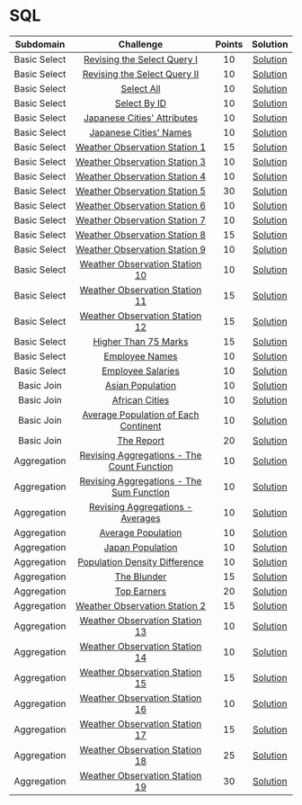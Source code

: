 # SQL

|      Subdomain      |                                                           Challenge                                                          | Points |                                                                           Solution                                                                          |
|:-------------------:|:----------------------------------------------------------------------------------------------------------------------------:|:------:|:-----------------------------------------------------------------------------------------------------------------------------------------------------------:|
|     Basic Select    | [Revising the Select Query I](https://www.hackerrank.com/challenges/revising-the-select-query)                               |   10   | [Solution]()              |
|     Basic Select    | [Revising the Select Query II](https://www.hackerrank.com/challenges/revising-the-select-query-2)                            |   10   | [Solution](https://github.com/andy489/Database/blob/master/SQL/Basic%20Select/Revising%20the%20Select%20Query%20II/Solution.sql)              |
|     Basic Select    | [Select All](https://www.hackerrank.com/challenges/select-all-sql)                                                           |   10   | [Solution]()              |
|     Basic Select    | [Select By ID](https://www.hackerrank.com/challenges/select-by-id)                                                           |   10   | [Solution]()              |
|     Basic Select    | [Japanese Cities' Attributes](https://www.hackerrank.com/challenges/japanese-cities-attributes)                              |   10   | [Solution]()              |
|     Basic Select    | [Japanese Cities' Names](https://www.hackerrank.com/challenges/japanese-cities-name)                                         |   10   | [Solution]()               |
|     Basic Select    | [Weather Observation Station 1](https://www.hackerrank.com/challenges/weather-observation-station-1)                         |   15   | [Solution]()               |
|     Basic Select    | [Weather Observation Station 3](https://www.hackerrank.com/challenges/weather-observation-station-3)                         |   10   | [Solution]()               |
|     Basic Select    | [Weather Observation Station 4](https://www.hackerrank.com/challenges/weather-observation-station-4)                         |   10   | [Solution]()               |
|     Basic Select    | [Weather Observation Station 5](https://www.hackerrank.com/challenges/weather-observation-station-5)                         |   30   | [Solution]()               |
|     Basic Select    | [Weather Observation Station 6](https://www.hackerrank.com/challenges/weather-observation-station-6)                         |   10   | [Solution]()               |
|     Basic Select    | [Weather Observation Station 7](https://www.hackerrank.com/challenges/weather-observation-station-7)                         |   10   | [Solution]()               |
|     Basic Select    | [Weather Observation Station 8](https://www.hackerrank.com/challenges/weather-observation-station-8)                         |   15   | [Solution]()               |
|     Basic Select    | [Weather Observation Station 9](https://www.hackerrank.com/challenges/weather-observation-station-9)                         |   10   | [Solution]()               |
|     Basic Select    | [Weather Observation Station 10](https://www.hackerrank.com/challenges/weather-observation-station-10)                       |   10   | [Solution]()              |
|     Basic Select    | [Weather Observation Station 11](https://www.hackerrank.com/challenges/weather-observation-station-11)                       |   15   | [Solution]()              |
|     Basic Select    | [Weather Observation Station 12](https://www.hackerrank.com/challenges/weather-observation-station-12)                       |   15   | [Solution]()              |
|     Basic Select    | [Higher Than 75 Marks](https://www.hackerrank.com/challenges/more-than-75-marks)                                             |   15   | [Solution]()              |
|     Basic Select    | [Employee Names](https://www.hackerrank.com/challenges/name-of-employees)                                                    |   10   | [Solution]()              |
|     Basic Select    | [Employee Salaries](https://www.hackerrank.com/challenges/salary-of-employees)                                               |   10   | [Solution]()              |
|      Basic Join     | [Asian Population](https://www.hackerrank.com/challenges/asian-population)                                                   |   10   | [Solution]()              |
|      Basic Join     | [African Cities](https://www.hackerrank.com/challenges/african-cities)                                                       |   10   | [Solution]()              |
|      Basic Join     | [Average Population of Each Continent](https://www.hackerrank.com/challenges/average-population-of-each-continent)           |   10   | [Solution]()              |
|      Basic Join     | [The Report](https://www.hackerrank.com/challenges/the-report)                                                               |   20   | [Solution]()              |
|     Aggregation     | [Revising Aggregations - The Count Function](https://www.hackerrank.com/challenges/revising-aggregations-the-count-function) |   10   | [Solution]()              |
|     Aggregation     | [Revising Aggregations - The Sum Function](https://www.hackerrank.com/challenges/revising-aggregations-sum)                  |   10   | [Solution]()                 |
|     Aggregation     | [Revising Aggregations - Averages](https://www.hackerrank.com/challenges/revising-aggregations-the-average-function)         |   10   | [Solution]()                 |
|     Aggregation     | [Average Population](https://www.hackerrank.com/challenges/average-population)                                               |   10   | [Solution]()                 |
|     Aggregation     | [Japan Population](https://www.hackerrank.com/challenges/japan-population)                                                   |   10   | [Solution]()                 |
|     Aggregation     | [Population Density Difference](https://www.hackerrank.com/challenges/population-density-difference)                         |   10   | [Solution]()                 |
|     Aggregation     | [The Blunder](https://www.hackerrank.com/challenges/the-blunder)                                                             |   15   | [Solution]()                 |
|     Aggregation     | [Top Earners](https://www.hackerrank.com/challenges/earnings-of-employees)                                                   |   20   | [Solution]()                 |
|     Aggregation     | [Weather Observation Station 2](https://www.hackerrank.com/challenges/weather-observation-station-2)                         |   15   | [Solution]()                 |
|     Aggregation     | [Weather Observation Station 13](https://www.hackerrank.com/challenges/weather-observation-station-13)                       |   10   | [Solution]()                 |
|     Aggregation     | [Weather Observation Station 14](https://www.hackerrank.com/challenges/weather-observation-station-14)                       |   10   | [Solution]()                 |
|     Aggregation     | [Weather Observation Station 15](https://www.hackerrank.com/challenges/weather-observation-station-15)                       |   15   | [Solution]()                 |
|     Aggregation     | [Weather Observation Station 16](https://www.hackerrank.com/challenges/weather-observation-station-16)                       |   10   | [Solution]()                 |
|     Aggregation     | [Weather Observation Station 17](https://www.hackerrank.com/challenges/weather-observation-station-17)                       |   15   | [Solution]()                 |
|     Aggregation     | [Weather Observation Station 18](https://www.hackerrank.com/challenges/weather-observation-station-18)                       |   25   | [Solution]()                 |
|     Aggregation     | [Weather Observation Station 19](https://www.hackerrank.com/challenges/weather-observation-station-19)                       |   30   | [Solution]()                 |

